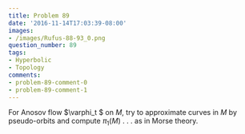 ```yaml
---
title: Problem 89
date: '2016-11-14T17:03:39-08:00'
images:
- /images/Rufus-88-93_0.png
question_number: 89
tags:
- Hyperbolic
- Topology
comments:
- problem-89-comment-0
- problem-89-comment-1
---
```

For Anosov flow $\varphi_t $ on $M$, try to approximate curves in $M$ by
pseudo-orbits and compute $\pi_1(M)$ . . . as in Morse theory.

